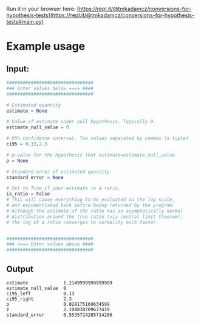 Run it in your browser here: [https://repl.it/@tmkadamcz/conversions-for-hypothesis-tests](https://repl.it/@tmkadamcz/conversions-for-hypothesis-tests#main.py)

# Example usage
## Input:
```python
################################
### Enter values below ===> ####
################################

# Estimated quantity
estimate = None

# Value of estimate under null hypothesis. Typically 0.
estimate_null_value = 0

# 95% confidence interval. Two values separated by commas (a tuple).
ci95 = 0.13,2.3

# p-value for the hypothesis that estimate=estimate_null_value
p = None

# Standard error of estimated quantity
standard_error = None

# Set to True if your estimate is a ratio.
is_ratio = False
# This will cause everything to be evaluated on the log scale,
# and exponentiated back before being returned by the program.
# Although the estimate of the ratio has an asymptotically normal
# distribution around the true ratio (via central limit theorem),
# the log of a ratio converges to normality much faster.


################################
### <=== Enter values above ####
################################
```
## Output
```
estimate             1.2149999999999999
estimate_null_value  0
ci95_left            0.13
ci95_right           2.3
p                    0.028175169634599
z                    2.194838709677419
standard_error       0.5535714285714286
```